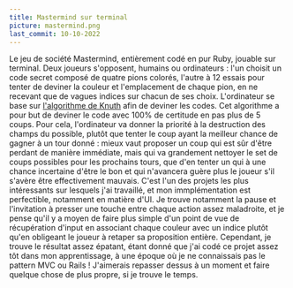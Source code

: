 ```yaml
---
title: Mastermind sur terminal
picture: mastermind.png
last_commit: 10-10-2022
---
```


Le jeu de société Mastermind, entièrement codé en pur Ruby, jouable sur terminal. Deux joueurs s'opposent, humains ou ordinateurs : l'un choisit un code secret composé de quatre pions colorés, l'autre à 12 essais pour tenter de deviner la couleur et l'emplacement de chaque pion, en ne recevant que de vagues indices sur chacun de ses choix.
L'ordinateur se base sur [l'algorithme de Knuth](https://www.cs.uni.edu/~wallingf/teaching/cs3530/resources/knuth-mastermind.pdf) afin de deviner les codes. Cet algorithme a pour but de deviner le code avec 100% de certitude en pas plus de 5 coups. Pour cela, l'ordinateur va donner la priorité à la destruction des champs du possible, plutôt que tenter le coup ayant la meilleur chance de gagner à un tour donné : mieux vaut proposer un coup qui est sûr d'être perdant de manière immédiate, mais qui va grandement nettoyer le set de coups possibles pour les prochains tours, que d'en tenter un qui à une chance incertaine d'être le bon et qui n'avancera guère plus le joueur s'il s'avère être effectivement mauvais.
C'est l'un des projets les plus intéressants sur lesquels j'ai travaillé, et mon immplémentation est perfectible, notamment en matière d'UI. Je trouve notamment la pause et l'invitation à presser une touche entre chaque action assez maladroite, et je pense qu'il y a moyen de faire plus simple d'un point de vue de récupération d'input en associant chaque couleur avec un indice plutôt qu'en obligeant le joueur à retaper sa proposition entière. Cependant, je trouve le résultat assez épatant, étant donné que j'ai codé ce projet assez tôt dans mon apprentissage, à une époque où je ne connaissais pas le pattern MVC ou Rails ! J'aimerais repasser dessus à un moment et faire quelque chose de plus propre, si je trouve le temps.
